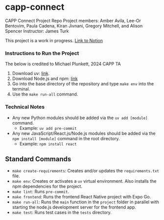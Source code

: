 # capp-connect
CAPP Connect Project Repo
Project members: Amber Avila, Lee-Or Bentovim, Paula Cadena, Kiran Jivnani, Gregory Mitchell, and Alison Spencer
Instructor: James Turk

This project is a work in progress. [Link to Notion](https://www.notion.so/Projects-Tasks-1d50e856f08380bdb819cc3870547466)

### Instructions to Run the Project

The below is credited to Michael Plunkett, 2024 CAPP TA

1. Download uv: [link](https://docs.astral.sh/uv/).
2. Download Node.js and npm: [link](https://docs.npmjs.com/downloading-and-installing-node-js-and-npm)
2. Go into the base directory of the repository and type `make env` into the terminal.
3. Use the `make run-all` command.

### Technical Notes
- Any new Python modules should be added via the `uv add [module]` command.
  - Example: `uv add pre-commit`
- Any new JavaScript/React.js/Node.js modules should be added via the `npm install [module]` command in the root directory.
  - Example: `npm install react`

## Standard Commands
- `make create-requirements`: Creates and/or updates the `requirements.txt` file.
- `make env`: Creates or activates a `uv` virtual environment. Also installs the npm dependencies for the project.
- `make lint`: Runs `pre-commit`.
- `make frontend`: Runs the frontend React Native project with Expo Go.
- `make run-all`: Runs the `main` function in the `project` folder in parallel with starting the node.js development server for the frontend app.
- `make test`: Runs test cases in the `tests` directory.
